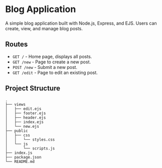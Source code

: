 # Blog Application

A simple blog application built with Node.js, Express, and EJS. Users can create, view, and manage blog posts.


## Routes

- `GET /` - Home page, displays all posts.
- `GET /new` - Page to create a new post.
- `POST /new` - Submit a new post.
- `GET /edit` - Page to edit an existing post.

## Project Structure

```plaintext
.
├── views
│   ├── edit.ejs
│   ├── footer.ejs
│   ├── header.ejs
│   ├── index.ejs
│   └── new.ejs
├── public
│   ├── css
│   │   └── styles.css
│   └── js
│       └── scripts.js
├── index.js
├── package.json
└── README.md
